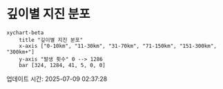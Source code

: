 # 깊이별 지진 분포

```mermaid
xychart-beta
    title "깊이별 지진 분포"
    x-axis ["0-10km", "11-30km", "31-70km", "71-150km", "151-300km", "300km+"]
    y-axis "발생 횟수" 0 --> 1286
    bar [324, 1284, 41, 5, 0, 0]
```

업데이트 시간: 2025-07-09 02:37:28
